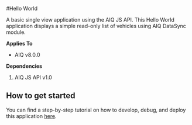 #Hello World

A basic single view application using the AIQ JS API. This Hello World application displays a simple read-only list of vehicles using AIQ DataSync module.

**Applies To**

* AIQ v8.0.0 

**Dependencies**

1. AIQ JS API v1.0

## How to get started
You can find a step-by-step tutorial on how to develop, debug, and deploy this application [here](https://docs.appeariq.com/display/AIQDEVBETA/Create+app+from+scratch%2C+using+AIQ+datasync).